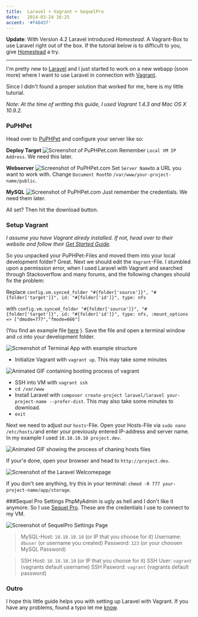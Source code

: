 ```yaml
---
title:  Laravel + Vagrant + SequelPro
date:   2014-03-24 16:25
accent: '#f4645f'
---
```


**Update**: With Version 4.2 Laravel introduced *Homestead*. A Vagrant-Box to use Laravel right out of the box. If the tutorial below is to difficult to you, give [Homestead](http://laravel.com/docs/homestead) a try.

<hr/>

I'm pretty new to [Laravel](http://laravel.com) and I just started to work on a new webapp (soon more) where I want to use Laravel in connection with [Vagrant](http://vagrantup.com).

Since I didn't found a proper solution that worked for me, here is my little tutorial.

*Note: At the time of writting this guide, I used Vagrant 1.4.3 and Mac OS X 10.9.2.*

### PuPHPet
Head over to [PuPHPet](https://puphpet.com) and configure your server like so:

**Deploy Target**
<img src="images/deploy_target-2.png" alt="Screenshot of PuPHPet.com">
Remember `Local VM IP Address`. We need this later.

**Webserver**
<img src="images/webservers.png" alt="Screenshot of PuPHPet.com">
Set `Server Name`to a URL you want to work with. Change `Document Root`to `/var/www/your-project-name/public`.

**MySQL**
<img src="images/mysql.png" alt="Screenshot of PuPHPet.com">
Just remember the credentials. We need them later.

All set? Then hit the download button.

### Setup Vagrant
*I assume you have Vagrant alredy installed. If not, head over to their website and follow their [Get Started Guide](http://www.vagrantup.com/).*

So you unpacked your PuPHPet-Files and moved them into your local development folder? Great. Next we should edit the `Vagrant`-File.
I stumbled upon a permission error, when I used Laravel with Vagrant and searched through Stackoverflow and many forums, and the following changes should fix the problem:

Replace
`config.vm.synced_folder "#{folder['source']}", "#{folder['target']}", id: "#{folder['id']}", type: nfs`

with
`config.vm.synced_folder "#{folder['source']}", "#{folder['target']}", id: "#{folder['id']}", type: nfs, :mount_options => ["dmode=777","fmode=666"]`

(You find an example file [here](https://gist.github.com/stefanzweifel/9722708) ).
Save the file and open a terminal window and `cd` into your development folder.

<img src="images/terminal.png" alt="Screenshot of Terminal App with example structure">

- Initialize Vagrant with `vagrant up`. This may take some minutes

<img src="images/vagrant_demo_2.gif" alt="Animated GIF containing booting process of vagrant">

- SSH into VM with `vagrant ssh`
- `cd /var/www`
- Install Laravel with `composer create-project laravel/laravel your-project-name --prefer-dist`. This may also take some minutes to download.
- `exit`

Next we need to adjust our `hosts`-File. Open your Hosts-File via `sudo nano /etc/hosts/`and enter your previously entered IP-address and server name. In my example I used `10.10.10.10 project.dev`.

<img src="images/vagrant_demo_3.gif" alt="Animated GIF showing the process of chaning hosts files">

If your'e done, open your browser and head to `http://project.dev`.

<img src="images/success.png" alt="Screenshot of the Laravel Welcomepage">

If you don't see anything, try this in your terminal:
`chmod -R 777 your-project-name/app/storage`.

###Sequel Pro Settings
PhpMyAdmin is ugly as hell and I don't like it anymore. So I use [Sequel Pro](http://www.sequelpro.com/). These are the credentials I use to connect to my VM.

<img src="images/sequel_pro.png" alt="Screenshot of SequelPro Settings Page">

>MySQL-Host: `10.10.10.10` (or IP that you choose for it)
Username: `dbuser` (or username you created)
Password: `123` (or your choosen MySQL Password)

>SSH Host: `10.10.10.10` (or IP that you choose for it)
SSH User: `vagrant` (vagrants default username)
SSH Pasword: `vagrant` (vagrants default password)

### Outro
I hope this little guide helps you with setting up Laravel with Vagrant. If you have any problems, found a typo let me [know](http://twitter.com/_stefanzweifel).